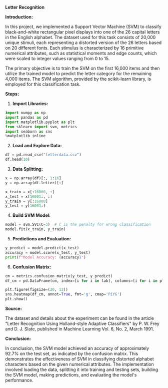 **Letter Recognition**

**Introduction:**

In this project, we implemented a Support Vector Machine (SVM) to classify black-and-white rectangular pixel displays into one of the 26 capital letters in the English alphabet. The dataset used for this task consists of 20,000 unique stimuli, each representing a distorted version of the 26 letters based on 20 different fonts. Each stimulus is characterized by 16 primitive numerical attributes, such as statistical moments and edge counts, which were scaled to integer values ranging from 0 to 15.

The primary objective is to train the SVM on the first 16,000 items and then utilize the trained model to predict the letter category for the remaining 4,000 items. The SVM algorithm, provided by the scikit-learn library, is employed for this classification task.

**Steps:**

1. **Import Libraries:**
```python
import numpy as np
import pandas as pd
import matplotlib.pyplot as plt
from sklearn import svm, metrics
import seaborn as sns
%matplotlib inline
```

2. **Load and Explore Data:**
```python
df = pd.read_csv("letterdata.csv")
df.head(10)
```

3. **Data Splitting:**
```python
x = np.array(df)[:, 1:16]
y = np.array(df.letter)[:]

x_train = x[:16000, :]
x_test = x[16001:, :]
y_train = y[:16000] 
y_test = y[16001:]
```

4. **Build SVM Model:**
```python
model = svm.SVC(C=3)  # C is the penalty for wrong classification
model.fit(x_train, y_train)
```

5. **Predictions and Evaluation:**
```python
y_predict = model.predict(x_test)
accuracy = model.score(x_test, y_test)
print(f"Model Accuracy: {accuracy}")
```

6. **Confusion Matrix:**
```python
cm = metrics.confusion_matrix(y_test, y_predict)
df_cm = pd.DataFrame(cm, index=[i for i in lab], columns=[i for i in plab])

plt.figure(figsize=(20, 13))
sns.heatmap(df_cm, annot=True, fmt='g', cmap='PiYG')
plt.show()
```

**Source:**

The dataset and details about the experiment can be found in the article "Letter Recognition Using Holland-style Adaptive Classifiers" by P. W. Frey and D. J. Slate, published in Machine Learning Vol. 6, No. 2, March 1991.

**Conclusion:**

In conclusion, the SVM model achieved an accuracy of approximately 92.7% on the test set, as indicated by the confusion matrix. This demonstrates the effectiveness of SVM in classifying distorted alphabet characters based on the given numerical attributes. The implementation involved loading the data, splitting it into training and testing sets, building the SVM model, making predictions, and evaluating the model's performance.

